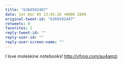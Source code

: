 ```yaml
---
title: "6368592487"
date: Sat Dec 05 13:01:16 +0000 2009
original-tweet-id: "6368592487"
retweets: 0
favorites: 1
reply-tweet-id: ""
reply-user-id: ""
reply-user-screen-name: ""
---
```

I love moleskine notebooks!  http://yfrog.com/au4amzj
